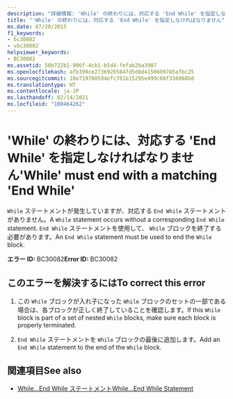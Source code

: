 ```yaml
---
description: "詳細情報: 'While' の終わりには、対応する 'End While' を指定しなければなりません"
title: "'While' の終わりには、対応する 'End While' を指定しなければなりません"
ms.date: 07/20/2015
f1_keywords:
- bc30082
- vbc30082
helpviewer_keywords:
- BC30082
ms.assetid: 50b722b1-906f-4cb1-b5d4-fefab2ba3907
ms.openlocfilehash: afb399ce2736926584fd5d8d4150609785afbc25
ms.sourcegitcommit: 10e719780594efc781b15295e499c66f316068b8
ms.translationtype: HT
ms.contentlocale: ja-JP
ms.lasthandoff: 02/14/2021
ms.locfileid: "100464262"
---
```

# <a name="while-must-end-with-a-matching-end-while"></a><span data-ttu-id="3045b-103">'While' の終わりには、対応する 'End While' を指定しなければなりません</span><span class="sxs-lookup"><span data-stu-id="3045b-103">'While' must end with a matching 'End While'</span></span>

<span data-ttu-id="3045b-104">`While` ステートメントが発生していますが、対応する `End While` ステートメントがありません。</span><span class="sxs-lookup"><span data-stu-id="3045b-104">A `While` statement occurs without a corresponding `End While` statement.</span></span> <span data-ttu-id="3045b-105">`End While` ステートメントを使用して、 `While` ブロックを終了する必要があります。</span><span class="sxs-lookup"><span data-stu-id="3045b-105">An `End While` statement must be used to end the `While` block.</span></span>  
  
 <span data-ttu-id="3045b-106">**エラー ID:** BC30082</span><span class="sxs-lookup"><span data-stu-id="3045b-106">**Error ID:** BC30082</span></span>  
  
## <a name="to-correct-this-error"></a><span data-ttu-id="3045b-107">このエラーを解決するには</span><span class="sxs-lookup"><span data-stu-id="3045b-107">To correct this error</span></span>  
  
1. <span data-ttu-id="3045b-108">この `While` ブロックが入れ子になった `While` ブロックのセットの一部である場合は、各ブロックが正しく終了していることを確認します。</span><span class="sxs-lookup"><span data-stu-id="3045b-108">If this `While` block is part of a set of nested `While` blocks, make sure each block is properly terminated.</span></span>  
  
2. <span data-ttu-id="3045b-109">`End While` ステートメントを `While` ブロックの最後に追加します。</span><span class="sxs-lookup"><span data-stu-id="3045b-109">Add an `End While` statement to the end of the `While` block.</span></span>  
  
## <a name="see-also"></a><span data-ttu-id="3045b-110">関連項目</span><span class="sxs-lookup"><span data-stu-id="3045b-110">See also</span></span>

- [<span data-ttu-id="3045b-111">While...End While ステートメント</span><span class="sxs-lookup"><span data-stu-id="3045b-111">While...End While Statement</span></span>](../language-reference/statements/while-end-while-statement.md)
